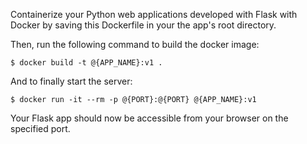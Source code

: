 Containerize your Python web applications developed with Flask with Docker
by saving this Dockerfile in your the app's root directory.

Then, run the following command to build the docker image:

```
$ docker build -t @{APP_NAME}:v1 .
```

And to finally start the server:

```
$ docker run -it --rm -p @{PORT}:@{PORT} @{APP_NAME}:v1
```

Your Flask app should now be accessible from your browser on the specified port.
